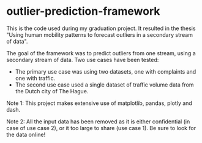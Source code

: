 # outlier-prediction-framework
This is the code used during my graduation project. It resulted in the thesis "Using human mobility patterns to forecast outliers in a secondary stream of data".

The goal of the framework was to predict outliers from one stream, using a secondary stream of data. 
Two use cases have been tested:
- The primary use case was using two datasets, one with complaints and one with traffic. 
- The second use case used a single dataset of traffic volume data from the Dutch city of The Hague. 


Note 1:
This project makes extensive use of matplotlib, pandas, plotly and dash. 

Note 2:
All the input data has been removed as it is either confidential (in case of use case 2), or it too large to share (use case 1). Be sure to look for the data online!

